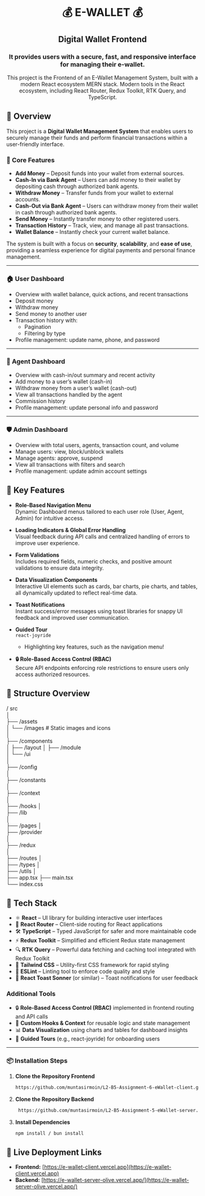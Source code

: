 <h1 align="center">💰 E-WALLET 💰</h1>
<h2 align="center">Digital Wallet Frontend </h2>
<h3 align="center">It provides users with a secure, fast, and responsive interface for managing their e-wallet. </h3>
<p align="center"> This project is the Frontend of an E-Wallet Management System, built with a modern React ecosystem MERN stack. Modern tools in the React ecosystem, including React Router, Redux Toolkit, RTK Query, and TypeScript.</p>

## 📖 Overview

This project is a **Digital Wallet Management System** that enables users to securely manage their funds and perform financial transactions within a user-friendly interface.

### 🔑 Core Features

- **Add Money** – Deposit funds into your wallet from external sources.
- **Cash-In via Bank Agent** – Users can add money to their wallet by depositing cash through authorized bank agents.
- **Withdraw Money** – Transfer funds from your wallet to external accounts.
- **Cash-Out via Bank Agent** – Users can withdraw money from their wallet in cash through authorized bank agents.
- **Send Money** – Instantly transfer money to other registered users.
- **Transaction History** – Track, view, and manage all past transactions.
- **Wallet Balance** – Instantly check your current wallet balance.

The system is built with a focus on **security**, **scalability**, and **ease of use**, providing a seamless experience for digital payments and personal finance management.

---

### 🏠 User Dashboard

- Overview with wallet balance, quick actions, and recent transactions
- Deposit money
- Withdraw money
- Send money to another user
- Transaction history with:
  - Pagination
  - Filtering by type
- Profile management: update name, phone, and password

---

### 🏢 Agent Dashboard

- Overview with cash-in/out summary and recent activity
- Add money to a user’s wallet (cash-in)
- Withdraw money from a user’s wallet (cash-out)
- View all transactions handled by the agent
- Commission history
- Profile management: update personal info and password

---

### 🛡️ Admin Dashboard

- Overview with total users, agents, transaction count, and volume
- Manage users: view, block/unblock wallets
- Manage agents: approve, suspend
- View all transactions with filters and search
- Profile management: update admin account settings

## 🔑 Key Features

- **Role-Based Navigation Menu**  
  Dynamic Dashboard menus tailored to each user role (User, Agent, Admin) for intuitive access.

- **Loading Indicators & Global Error Handling**  
  Visual feedback during API calls and centralized handling of errors to improve user experience.

- **Form Validations**  
  Includes required fields, numeric checks, and positive amount validations to ensure data integrity.

- **Data Visualization Components**  
  Interactive UI elements such as cards, bar charts, pie charts, and tables, all dynamically updated to reflect real-time data.

- **Toast Notifications**  
  Instant success/error messages using toast libraries for snappy UI feedback and improved user communication.

- **Guided Tour**  
   `react-joyride`

  - Highlighting key features, such as the navigation menu!

- **🔒 Role-Based Access Control (RBAC)**  
  Secure API endpoints enforcing role restrictions to ensure users only access authorized resources.

## 📂 Structure Overview

/ src  
│  
├── /assets  
│ └── /images # Static images and icons  
│  
├── /components  
│ ├── /layout
│ ├── /module  
│ └── /ui  
│  
├── /config  
│  
├── /constants  
│  
├── /context  
│  
├── /hooks
│  
├── /lib  
│  
├── /pages
│  
├── /provider  
│  
├── /redux  
│  
├── /routes
│  
├── /types
│  
├── /utils
│  
├── app.tsx
├── main.tsx  
└── index.css

## 🧰 Tech Stack

- ⚛️ **React** – UI library for building interactive user interfaces
- 🧭 **React Router** – Client-side routing for React applications
- 🛠 **TypeScript** – Typed JavaScript for safer and more maintainable code
- ⚡ **Redux Toolkit** – Simplified and efficient Redux state management
- 🔍 **RTK Query** – Powerful data fetching and caching tool integrated with Redux Toolkit
- 🎨 **Tailwind CSS** – Utility-first CSS framework for rapid styling
- 🧹 **ESLint** – Linting tool to enforce code quality and style
- 🔔 **React Toast Sonner** (or similar) – Toast notifications for user feedback

### Additional Tools

- 🔒 **Role-Based Access Control (RBAC)** implemented in frontend routing and API calls
- 🧩 **Custom Hooks & Context** for reusable logic and state management
- 📊 **Data Visualization** using charts and tables for dashboard insights
- 🧭 **Guided Tours** (e.g., react-joyride) for onboarding users

---

### 📦 Installation Steps

1. **Clone the Repository Frontend**

   ```bash
   https://github.com/muntasirmoin/L2-B5-Assignment-6-eWallet-client.git
   ```

2. **Clone the Repository Backend**

   ```bash
    https://github.com/muntasirmoin/L2-B5-Assignment-5-eWallet-server.git
   ```

3. **Install Dependencies**

   ```bash
   npm install / bun install
   ```

## 🚀 Live Deployment Links

- **Frontend:** [https://e-wallet-client.vercel.app](https://e-wallet-client.vercel.app)
- **Backend:** [https://e-wallet-server-olive.vercel.app/](https://e-wallet-server-olive.vercel.app/)

